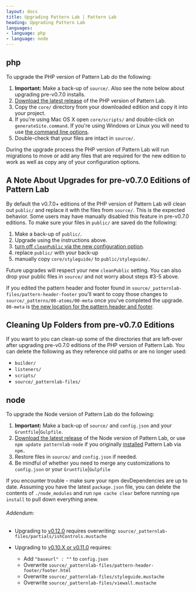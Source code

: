 ```yaml
---
layout: docs
title: Upgrading Pattern Lab | Pattern Lab
heading: Upgrading Pattern Lab
languages:
- language: php
- language: node
---
```


<!--- start php -->
<h2 id="php">php</h2>

To upgrade the PHP version of Pattern Lab do the following:

1. **Important:** Make a back-up of `source/`. Also see the note below about upgrading pre-v0.7.0 installs.
2. [Download the latest release](https://github.com/pattern-lab/patternlab-php/releases) of the PHP version of Pattern Lab.
3. Copy the `core/` directory from your downloaded edition and copy it into your project.
4. If you're using Mac OS X open `core/scripts/` and double-click on `generateSite.command`. If you're using Windows or Linux you will need to use [the command line options](/docs/command-line.html).
5. Double-check that your files are intact in `source/`.

During the upgrade process the PHP version of Pattern Lab will run migrations to move or add any files that are required for the new edition to work as well as copy any of your configuration options.

## A Note About Upgrades for pre-v0.7.0 Editions of Pattern Lab

By default the v0.7.0+ editions of the PHP version of Pattern Lab will clean out `public/` and replace it with the files from `source/`. This is the expected behavior. Some users may have manually disabled this feature in pre-v0.7.0 editions. To make sure your files in `public/` are saved do the following:

1. Make a back-up of `public/`.
2. Upgrade using the instructions above.
3. [turn off `cleanPublic` via the new configuration option](/docs/advanced-clean-public.html).
4. replace `public/` with your back-up
5. manually copy `core/styleguide/` to `public/styleguide/`. 

Future upgrades will respect your new `cleanPublic` setting. You can also drop your public files in `source/` and not worry about steps #3-5 above.

If you edited the pattern header and footer found in `source/_patternlab-files/pattern-header-footer` you'll want to copy those changes to `source/_patterns/00-atoms/00-meta` once you've completed the upgrade. `00-meta` is [the new location for the pattern header and footer](/docs/pattern-header-footer.html).

## Cleaning Up Folders from pre-v0.7.0 Editions

If you want to you can clean-up some of the directories that are left-over after upgrading pre-v0.7.0 editions of the PHP version of Pattern Lab. You can delete the following as they reference old paths or are no longer used:

* `builder/`
* `listeners/`
* `scripts/`
* `source/_patternlab-files/`

<!--- end php -->



<!--- start node -->
<h2 id="node">node</h2>

To upgrade the Node version of Pattern Lab do the following:

1. **Important:** Make a back-up of `source/` and `config.json` and your `Gruntfile`|`Gulpfile`. 
2. [Download the latest release](https://github.com/pattern-lab/patternlab-node/releases) of the Node version of Pattern Lab, or use `npm update patternlab-node` if you originally [installed](/docs/node/installation.html) Pattern Lab via `npm.`
3. Restore files in `source/` and `config.json` if needed.
4. Be mindful of whether you need to merge any customizations to `config.json` or your `Gruntfile`|`Gulpfile` 

If you encounter trouble - make sure your npm devDependencies are up to date. Assuming you have the latest `package.json` file, you can delete the contents of `./node_modules` and run `npm cache clear` before running `npm install` to pull down everything anew.

###### Addendum:

* Upgrading to [v0.12.0](https://github.com/pattern-lab/patternlab-node/releases/tag/v0.12.0) requires overwriting: `source/_patternlab-files/partials/ishControls.mustache`
* Upgrading to [v0.10.X or v0.11.0](https://github.com/pattern-lab/patternlab-node/releases/tag/v0.11.0) requires: 
  * Add `"baseurl" : ""` to `config.json`
  * Overwrite `source/_patternlab-files/pattern-header-footer/footer.html`
  * Overwrite `source/_patternlab-files/styleguide.mustache`
  * Overwrite `source/_patternlab-files/viewall.mustache`
  
  <!--- end node -->